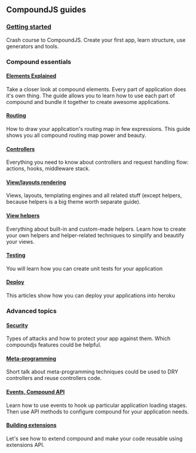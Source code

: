 ## CompoundJS guides

### [Getting started][crash-course]

Crash course to CompoundJS. Create your first app, learn structure, use
generators and tools.


### Compound essentials

#### [Elements Explained][elements-explained]

Take a closer look at compound elements. Every part of application does it's own
thing. The guide allows you to learn how to use each part of compound and bundle
it together to create awesome applications.

#### [Routing][routing]

How to draw your application's routing map in few expressions. This guide
shows you all compound routing map power and beauty.

#### [Controllers][controllers]

Everything you need to know about controllers and request handling flow:
actions, hooks, middleware stack.

#### [View/layouts rendering][views]

Views, layouts, templating engines and all related stuff (except helpers,
because helpers is a big theme worth separate guide).

#### [View helpers][helpers]

Everything about built-in and custom-made helpers.
Learn how to create your own helpers and helper-related techniques to simplify
and beautify your views.

#### [Testing][testing]

You will learn how you can create unit tests for your application

#### [Deploy][deploy]

This articles show how you can deploy your applications into heroku

### Advanced topics

#### [Security][security]

Types of attacks and how to protect your app against them. Which compoundjs
features could be helpful.

#### [Meta-programming][meta-controllers]

Short talk about meta-programming techniques could be used to DRY controllers and
reuse controllers code.

#### [Events, Compound API][events-api]

Learn how to use events to hook up particular application loading stages. Then
use API methods to configure compound for your application needs.

#### [Building extensions][extensions-api]

Let's see how to extend compound and make your code reusable using extensions
API.

[crash-course]: https://github.com/compoundjs/guides/blob/master/basics/crash-course.md
[elements-explained]: https://github.com/compoundjs/guides/blob/master/basics/elements-explained.md

[routing]: https://github.com/compoundjs/guides/blob/master/routing.md
[controllers]: https://github.com/compoundjs/guides/blob/master/controllers.md
[views]: https://github.com/compoundjs/guides/blob/master/views.md
[helpers]: https://github.com/compoundjs/guides/blob/master/helpers.md
[mailers]: https://github.com/compoundjs/guides/blob/master/mailers.md
[security]: https://github.com/compoundjs/guides/blob/master/security.md

[meta-controllers]: https://github.com/compoundjs/guides/blob/master/meta-controllers.md
[events-api]: https://github.com/compoundjs/guides/blob/master/events-api.md
[extensions-api]: https://github.com/compoundjs/guides/blob/master/extensions-api.md
[deploy]:  https://github.com/compoundjs/guides/blob/master/deploy.md
[testing]:  https://github.com/compoundjs/guides/blob/master/testing.md
